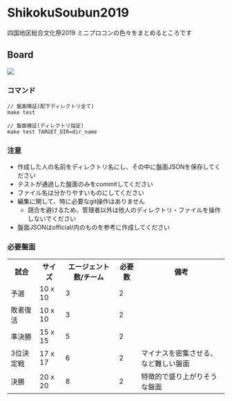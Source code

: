 # ShikokuSoubun2019

四国地区総合文化祭2019 ミニプロコンの色々をまとめるところです

## Board

![](https://github.com/Yuta1004/ShikokuSoubun2019/workflows/Validate%20the%20Board/badge.svg)

### コマンド

```
// 盤面検証(配下ディレクトリ全て)
make test

// 盤面検証(ディレクトリ指定)
make test TARGET_DIR=dir_name
```

### 注意

- 作成した人の名前をディレクトリ名にし、その中に盤面JSONを保存してください
- テストが通過した盤面のみをcommitしてください
- ファイル名は分かりやすいものにしてください
- 編集に関して、特に必要なgit操作はありません
    - 競合を避けるため、管理者以外は他人のディレクトリ・ファイルを操作しないでください
- 盤面JSONはofficial/内のものを参考に作成してください

### 必要盤面

<table>
<tr>
<th>試合</th>
<th>サイズ</th>
<th>エージェント数/チーム</th>
<th>必要数</th>
<th>備考</th>
</tr>
<tr>
<td>予選</td>
<td>10 x 10</td>
<td>3</td>
<td>2</td>
<td></td>
</tr>
<tr>
<td>敗者復活</td>
<td>10 x 10</td>
<td>3</td>
<td>2</td>
<td></td>
</tr>
<tr>
<td>準決勝</td>
<td>15 x 15</td>
<td>5</td>
<td>2</td>
<td></td>
</tr>
<tr>
<td>3位決定戦</td>
<td>17 x 17</td>
<td>6</td>
<td>2</td>
<td>マイナスを密集させる、など難しい盤面</td>
</tr>
<tr>
<td>決勝</td>
<td>20 x 20</td>
<td>8</td>
<td>2</td>
<td>特徴的で盛り上がりそうな盤面</td>
</tr>
</table>

